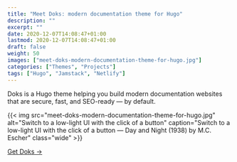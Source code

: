 ```yaml
---
title: "Meet Doks: modern documentation theme for Hugo"
description: ""
excerpt: ""
date: 2020-12-07T14:08:47+01:00
lastmod: 2020-12-07T14:08:47+01:00
draft: false
weight: 50
images: ["meet-doks-modern-documentation-theme-for-hugo.jpg"]
categories: ["Themes", "Projects"]
tags: ["Hugo", "Jamstack", "Netlify"]
---
```


Doks is a Hugo theme helping you build modern documentation websites that are secure, fast, and SEO-ready — by default.

{{< img src="meet-doks-modern-documentation-theme-for-hugo.jpg" alt="Switch to a low-light UI with the click of a button" caption="Switch to a low-light UI with the click of a button — Day and Night (1938) by M.C. Escher" class="wide" >}}

[Get Doks →](https://getdoks.org/)

